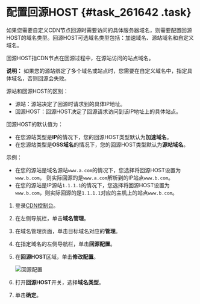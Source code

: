 # 配置回源HOST {#task_261642 .task}

如果您需要自定义CDN节点回源时需要访问的具体服务器域名，则需要配置回源HOST的域名类型。回源HOST可选域名类型包括：加速域名、源站域名和自定义域名。

回源HOST指CDN节点在回源过程中，在源站访问的站点域名。

**说明：** 如果您的源站绑定了多个域名或站点时，您需要在自定义域名中，指定具体域名，否则回源会失败。

源站和回源HOST的区别：

-   源站：源站决定了回源时请求到的具体IP地址。
-   回源HOST：回源HOST决定了回源请求访问到该IP地址上的具体站点。

回源HOST的默认值为：

-   在您源站类型是**IP**的情况下，您的回源HOST类型默认为**加速域名**。
-   在您源站类型是**OSS域名**的情况下，您的回源HOST类型默认为**源站域名**。

示例：

-   在您的源站是域名源站`www.a.com`的情况下，您选择将回源HOST设置为`www.b.com`， 则实际回源的是`www.a.com`解析到的IP站点`www.b.com`。
-   在您的源站是IP源站`1.1.1.1`的情况下，您选择将回源HOST设置为`www.b.com`，则实际回源的是`1.1.1.1`对应的主机上的站点`www.b.com`。

1.  登录[CDN控制台](https://cdn.console.aliyun.com)。
2.  在左侧导航栏，单击**域名管理**。
3.  在域名管理页面，单击目标域名对应的**管理**。
4.  在指定域名的左侧导航栏，单击**回源配置**。
5.  在**回源HOST**区域，单击**修改配置**。 

    ![回源配置](http://static-aliyun-doc.oss-cn-hangzhou.aliyuncs.com/assets/img/5145/15665284873347_zh-CN.png)

6.  打开**回源HOST**开关，选择**域名类型**。
7.  单击**确定**。

